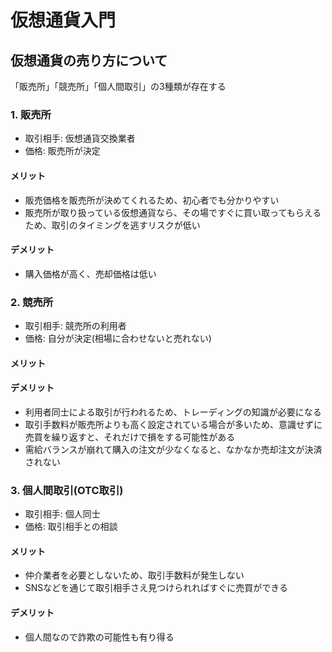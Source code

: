 # 仮想通貨入門

## 仮想通貨の売り方について

「販売所」「競売所」「個人間取引」の3種類が存在する

### 1. 販売所

- 取引相手: 仮想通貨交換業者
- 価格: 販売所が決定

#### メリット

- 販売価格を販売所が決めてくれるため、初心者でも分かりやすい
- 販売所が取り扱っている仮想通貨なら、その場ですぐに買い取ってもらえるため、取引のタイミングを逃すリスクが低い

#### デメリット

- 購入価格が高く、売却価格は低い

### 2. 競売所

- 取引相手: 競売所の利用者
- 価格: 自分が決定(相場に合わせないと売れない)

#### メリット

#### デメリット

- 利用者同士による取引が行われるため、トレーディングの知識が必要になる
- 取引手数料が販売所よりも高く設定されている場合が多いため、意識せずに売買を繰り返すと、それだけで損をする可能性がある
- 需給バランスが崩れて購入の注文が少なくなると、なかなか売却注文が決済されない

### 3. 個人間取引(OTC取引)

- 取引相手: 個人同士
- 価格: 取引相手との相談

#### メリット

- 仲介業者を必要としないため、取引手数料が発生しない
- SNSなどを通じて取引相手さえ見つけられればすぐに売買ができる

#### デメリット

- 個人間なので詐欺の可能性も有り得る
